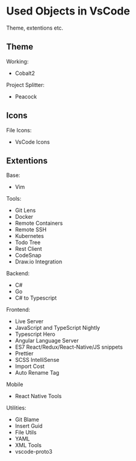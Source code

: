 # Used Objects in VsCode

Theme, extentions etc.

## Theme

Working:
- Cobalt2

Project Splitter:
- Peacock

## Icons

File Icons:
- VsCode Icons

## Extentions

Base:
- Vim

Tools:
- Git Lens
- Docker
- Remote Containers
- Remote SSH
- Kubernetes
- Todo Tree
- Rest Client
- CodeSnap
- Draw.io Integration

Backend:
- C#
- Go
- C# to Typescript

Frontend:
- Live Server
- JavaScript and TypeScript Nightly
- Typescript Hero
- Angular Language Server
- ES7 React/Redux/React-Native/JS snippets
- Prettier
- SCSS IntelliSense
- Import Cost
- Auto Rename Tag

Mobile
- React Native Tools

Utilities:
- Git Blame
- Insert Guid
- File Utils
- YAML
- XML Tools
- vscode-proto3
